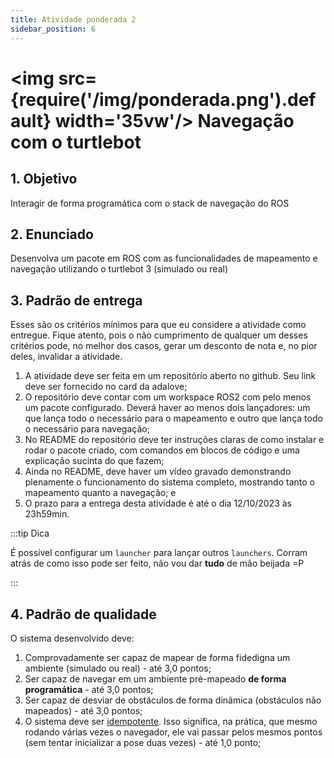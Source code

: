```yaml
---
title: Atividade ponderada 2
sidebar_position: 6
---
```


# <img src={require('/img/ponderada.png').default} width='35vw'/> Navegação com o turtlebot

## 1. Objetivo
Interagir de forma programática com o stack de navegação do ROS

## 2. Enunciado
Desenvolva um pacote em ROS com as funcionalidades de mapeamento e navegação
utilizando o turtlebot 3 (simulado ou real)

## 3. Padrão de entrega

Esses são os critérios mínimos para que eu considere a atividade como entregue.
Fique atento, pois o não cumprimento de qualquer um desses critérios pode, no
melhor dos casos, gerar um desconto de nota e, no pior deles, invalidar a
atividade.

1. A atividade deve ser feita em um repositório aberto no github. Seu link deve
   ser fornecido no card da adalove;
2. O repositório deve contar com um workspace ROS2 com pelo menos um pacote
   configurado. Deverá haver ao menos dois lançadores: um que lança todo o
   necessário para o mapeamento e outro que lança todo o necessário para
   navegação;
3. No README do repositório deve ter instruções claras de como instalar e rodar
   o pacote criado, com comandos em blocos de código e uma explicação sucinta
   do que fazem;
4. Ainda no README, deve haver um vídeo gravado demonstrando plenamente o
   funcionamento do sistema completo, mostrando tanto o mapeamento quanto a
   navegação; e
5. O prazo para a entrega desta atividade é até o dia 12/10/2023 às 23h59min.

:::tip Dica

É possível configurar um `launcher` para lançar outros `launchers`. Corram
atrás de como isso pode ser feito, não vou dar **tudo** de mão beijada =P

:::

## 4. Padrão de qualidade

O sistema desenvolvido deve:

1. Comprovadamente ser capaz de mapear de forma fidedigna um ambiente (simulado
   ou real) - até 3,0 pontos;
2. Ser capaz de navegar em um ambiente pré-mapeado **de forma programática** -
   até 3,0 pontos; 
3. Ser capaz de desviar de obstáculos de forma dinâmica (obstáculos não
   mapeados) - até 3,0 pontos; 
4. O sistema deve ser [idempotente](https://pagar.me/blog/idempotencia/). Isso
   significa, na prática, que mesmo rodando várias vezes o navegador, ele vai
   passar pelos mesmos pontos (sem tentar inicializar a pose duas vezes) - até 1,0 ponto;
